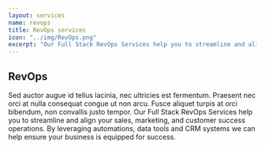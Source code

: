 ```yaml
---
layout: services
name: revops
title: RevOps services
icon: "../img/RevOps.png"
excerpt: "Our Full Stack RevOps Services help you to streamline and align your sales, marketing, and customer success operations. By leveraging automations, data tools and CRM systems we can help ensure your business is equipped for success."
---
```


<section>
    <h1>RevOps</h1>
    <p>
        Sed auctor augue id tellus lacinia, nec ultricies est fermentum. Praesent nec orci at nulla consequat congue ut non arcu. Fusce aliquet turpis at orci bibendum, non convallis justo tempor. Our Full Stack RevOps Services help you to streamline and align your sales, marketing, and customer success operations. By leveraging automations, data tools and CRM systems we can help ensure your business is equipped for success.
    </p>
</section>
